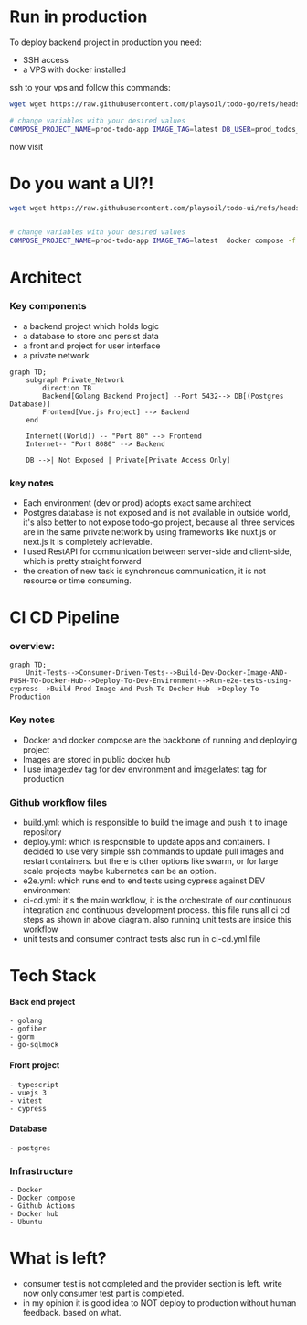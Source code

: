 # Run in production

To deploy backend project in production you need:

- SSH access
- a VPS with docker installed

ssh to your vps and follow this commands:

```bash
wget wget https://raw.githubusercontent.com/playsoil/todo-go/refs/heads/master/docker-compose-prod.yml

# change variables with your desired values
COMPOSE_PROJECT_NAME=prod-todo-app IMAGE_TAG=latest DB_USER=prod_todos_user DB_PASSWORD=prod_todos_pass DB_NAME=prod_todos APP_PORT=8080 docker compose -f docker-compose-prod.yml up -d

```

now visit

# Do you want a UI?!

```bash
wget wget https://raw.githubusercontent.com/playsoil/todo-ui/refs/heads/master/docker-compose-prod.yml -O  docker-compose-prod-ui.yml


# change variables with your desired values
COMPOSE_PROJECT_NAME=prod-todo-app IMAGE_TAG=latest  docker compose -f docker-compose-prod-ui.yml up -d

```

# Architect

### Key components

- a backend project which holds logic
- a database to store and persist data
- a front and project for user interface
- a private network

```mermaid
graph TD;
    subgraph Private_Network
        direction TB
        Backend[Golang Backend Project] --Port 5432--> DB[(Postgres Database)]
        Frontend[Vue.js Project] --> Backend
    end

    Internet((World)) -- "Port 80" --> Frontend
    Internet-- "Port 8080" --> Backend

    DB -->| Not Exposed | Private[Private Access Only]

```

### key notes

- Each environment (dev or prod) adopts exact same architect
- Postgres database is not exposed and is not available in outside world, it's also better to not expose todo-go project, because all three services are in the same private network by using frameworks like nuxt.js or next.js it is completely achievable.
- I used RestAPI for communication between server-side and client-side, which is pretty straight forward
- the creation of new task is synchronous communication, it is not resource or time consuming.

# CI CD Pipeline

### overview:

```mermaid
graph TD;
    Unit-Tests-->Consumer-Driven-Tests-->Build-Dev-Docker-Image-AND-PUSH-TO-Docker-Hub-->Deploy-To-Dev-Environment-->Run-e2e-tests-using-cypress-->Build-Prod-Image-And-Push-To-Docker-Hub-->Deploy-To-Production
```

### Key notes

- Docker and docker compose are the backbone of running and deploying project
- Images are stored in public docker hub
- I use image:dev tag for dev environment and image:latest tag for production

### Github workflow files

- build.yml: which is responsible to build the image and push it to image repository
- deploy.yml: which is responsible to update apps and containers. I decided to use very simple ssh commands to update pull images and restart containers. but there is other options like swarm, or for large scale projects maybe kubernetes can be an option.
- e2e.yml: which runs end to end tests using cypress against DEV environment
- ci-cd.yml: it's the main workflow, it is the orchestrate of our continuous integration and continuous development process. this file runs all ci cd steps as shown in above diagram. also running unit tests are inside this workflow
- unit tests and consumer contract tests also run in ci-cd.yml file

# Tech Stack

#### Back end project

    - golang
    - gofiber
    - gorm
    - go-sqlmock

#### Front project

    - typescript
    - vuejs 3
    - vitest
    - cypress

#### Database

    - postgres

### Infrastructure

    - Docker
    - Docker compose
    - Github Actions
    - Docker hub
    - Ubuntu

# What is left?

- consumer test is not completed and the provider section is left. write now only consumer test part is completed.
- in my opinion it is good idea to NOT deploy to production without human feedback. based on what.
